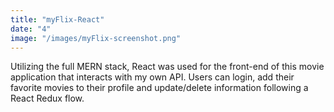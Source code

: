 ```yaml
---
title: "myFlix-React"
date: "4"
image: "/images/myFlix-screenshot.png"
---
```


Utilizing the full MERN stack, React was used for the front-end of this movie application that interacts with my own API. Users can login, add their favorite movies to their profile and update/delete information following a React Redux flow.
